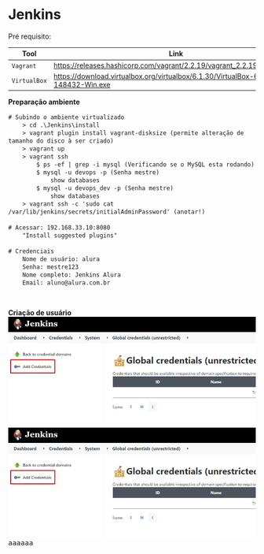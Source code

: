 # Jenkins

Pré requisito:

|Tool    |Link|
|-------------|-----------|
|`Vagrant`| https://releases.hashicorp.com/vagrant/2.2.19/vagrant_2.2.19_x86_64.msi
|`VirtualBox`| https://download.virtualbox.org/virtualbox/6.1.30/VirtualBox-6.1.30-148432-Win.exe


**Preparação ambiente**<br>
```
# Subindo o ambiente virtualizado
    > cd .\Jenkins\install
    > vagrant plugin install vagrant-disksize (permite alteração de tamanho do disco à ser criado)
    > vagrant up
    > vagrant ssh
        $ ps -ef | grep -i mysql (Verificando se o MySQL esta rodando)
        $ mysql -u devops -p (Senha mestre) 
            show databases
        $ mysql -u devops_dev -p (Senha mestre) 
            show databases
    > vagrant ssh -c 'sudo cat /var/lib/jenkins/secrets/initialAdminPassword' (anotar!)

# Acessar: 192.168.33.10:8080
    "Install suggested plugins"

# Credenciais
    Nome de usuário: alura
    Senha: mestre123
    Nome completo: Jenkins Alura
    Email: aluno@alura.com.br
```
<br />

**Criação de usuário**<br>
<kbd>
    <img src="https://github.com/fabiokerber/Jenkins/blob/main/img/020220220841.jpg">
</kbd>
<br />
<kbd>
    <img src="https://github.com/fabiokerber/Jenkins/blob/main/img/020220220841.jpg">
    aaaaaa
</kbd>
<br />
<br />